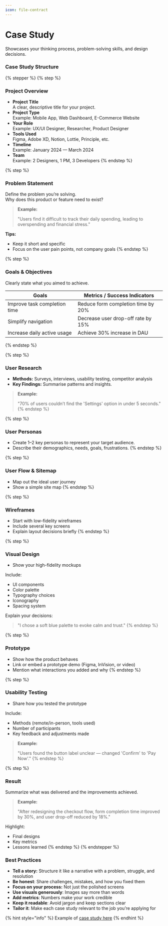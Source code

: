 ```yaml
---
icon: file-contract
---
```


# Case Study

Showcases your thinking process, problem-solving skills, and design decisions.

### Case Study Structure

{% stepper %}
{% step %}
### Project Overview

* **Project Title**\
  A clear, descriptive title for your project.
* **Project Type**\
  Example: Mobile App, Web Dashboard, E-Commerce Website
* **Your Role**\
  Example: UX/UI Designer, Researcher, Product Designer
* **Tools Used**\
  Figma, Adobe XD, Notion, Lottie, Principle, etc.
* **Timeline**\
  Example: January 2024 — March 2024
* **Team**\
  Example: 2 Designers, 1 PM, 3 Developers
{% endstep %}

{% step %}
### Problem Statement

Define the problem you’re solving.\
Why does this product or feature need to exist?

> **Example:**
>
> "Users find it difficult to track their daily spending, leading to overspending and financial stress."

**Tips:**

* Keep it short and specific
* Focus on the user pain points, not company goals
{% endstep %}

{% step %}
### Goals & Objectives

Clearly state what you aimed to achieve.

| Goals                        | Metrics / Success Indicators       |
| ---------------------------- | ---------------------------------- |
| Improve task completion time | Reduce form completion time by 20% |
| Simplify navigation          | Decrease user drop-off rate by 15% |
| Increase daily active usage  | Achieve 30% increase in DAU        |
{% endstep %}

{% step %}
### User Research

* **Methods:** Surveys, interviews, usability testing, competitor analysis
* **Key Findings:** Summarise patterns and insights.

> **Example:**
>
> "70% of users couldn’t find the 'Settings' option in under 5 seconds."
{% endstep %}

{% step %}
### User Personas

* Create 1–2 key personas to represent your target audience.
* Describe their demographics, needs, goals, frustrations.
{% endstep %}

{% step %}
### User Flow & Sitemap

* Map out the ideal user journey
* Show a simple site map
{% endstep %}

{% step %}
### Wireframes

* Start with low-fidelity wireframes
* Include several key screens
* Explain layout decisions briefly
{% endstep %}

{% step %}
### Visual Design

* Show your high-fidelity mockups

Include:

* UI components
* Color palette
* Typography choices
* Iconography
* Spacing system

Explain your decisions:

> "I chose a soft blue palette to evoke calm and trust."
{% endstep %}

{% step %}
### Prototype

* Show how the product behaves
* Link or embed a prototype demo (Figma, InVision, or video)
* Mention what interactions you added and why
{% endstep %}

{% step %}
### Usability Testing

* Share how you tested the prototype

Include:

* Methods (remote/in-person, tools used)
* Number of participants
* Key feedback and adjustments made

> **Example:**
>
> "Users found the button label unclear — changed 'Confirm' to 'Pay Now'."
{% endstep %}

{% step %}
### Result

Summarize what was delivered and the improvements achieved.

> **Example:**
>
> "After redesigning the checkout flow, form completion time improved by 30%, and user drop-off reduced by 18%."

Highlight:

* Final designs
* Key metrics
* Lessons learned
{% endstep %}
{% endstepper %}

### Best Practices

* **Tell a story:** Structure it like a narrative with a problem, struggle, and resolution
* **Be honest**: Share challenges, mistakes, and how you fixed them
* **Focus on your process:** Not just the polished screens
* **Use visuals generously**: Images say more than words
* **Add metrics**: Numbers make your work credible
* **Keep it readable**: Avoid jargon and keep sections clear
* **Tailor it**: Make each case study relevant to the job you’re applying for

{% hint style="info" %}
Example of [case study here](https://dribbble.com/shots/23867155-Badrul-Hanif-s-Portfolio)
{% endhint %}
